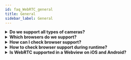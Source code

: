 ```yaml
---
id: faq_WebRTC_general
title: General
sidebar_label: General
---
```


<details><summary><strong>Do we support all types of cameras?</strong></summary>

Camera support is dependent on your browser, which will do the live capture in WebRTC.
You can try the WebRTC Camera Test Page for "getusermedia" [here](https://webrtc.github.io/samples/src/content/devices/input-output/).

</details>


<details><summary><strong>Which browsers do we support?</strong></summary>
Generally we support the two major desktop platforms Windows and MacOS and Android and iOS as mobile platforms. Because WebRTC is an “in development” technology there are minor restrictions regarding browser support. 

>  Please see the below list for platform/browser combinations that we support officially.

|         | Chrome | Firefox |      MS Edge     | Safari |
|---------|--------|---------|------------------|--------|
| Windows |    x   |    x    | with limitations |    -   |
|  MacOS  |    x   |    x    |         -        | => v11  |
|   iOS   |    -   |    -    |         -        | => v11  |
| Android |    x   |    -    |         -        |    -   |

</details>

<details><summary><strong>How can I check browser support?</strong></summary>

You can check the static capabilities array of the NanoPlayers class `NanoPlayer.capabilities`. If the array has values, the player is supported. Values can be `h5live`, `flash` and `native`.

You might also try the webrtc sample pages at https://webrtc.github.io/samples/ and https://test.webrtc.org/

</details>

<details><summary><strong>How to check browser support during runtime?</strong></summary>
You can call the function `RtcUser.checkSupport()`. It will give you information about support regarding the currently used browser. 

> You can find more information [here](http://docs.nanocosmos.de/docs/webrtc/nanostream_webrtc_api#rtcuserchecksupport) in the WebRTC Docs.

</details>

<details><summary><strong>Is WebRTC supported in a Webview on iOS and Android?</strong></summary>
WebRTC works both on the native browsers Safari on iOS and Chrome on Android.
For in-app usage for developers, the Android Webview works, but on iOS, camera support is not enabled by Apple yet.
Playback with H5Live player works fine on both systems.
There is one restriction about codec support, the systems need to support both H264 video for encoding and playback, and Opus audio for encoding, and AAC audio for playback.

</details>
